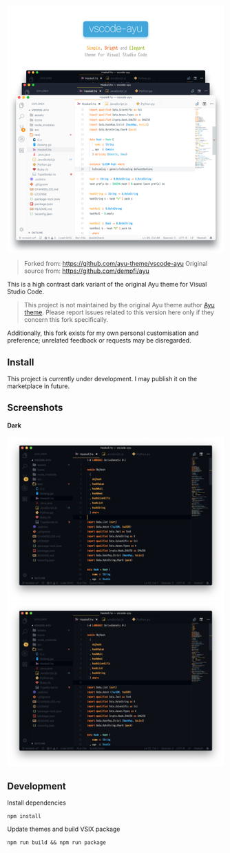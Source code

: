 ![vscode-ayu](assets/header.png)

> Forked from: https://github.com/ayu-theme/vscode-ayu
> Original source from: https://github.com/dempfi/ayu

This is a high contrast dark variant of the original Ayu theme for Visual Studio Code.

> This project is not maintained by the original Ayu theme author [Ayu theme](https://github.com/dempfi/ayu). Please report issues related to this version here only if they concern this fork specifically.

Additionally, this fork exists for my own personal customisation and preference; unrelated feedback or requests may be disregarded.

## Install

This project is currently under development. I may publish it on the marketplace in future.

## Screenshots

#### Dark
![Dark](assets/dark.png)
![Dark Bordered](assets/dark-bordered.png)

## Development

Install dependencies
```shell
npm install
```

Update themes and build VSIX package
```shell
npm run build && npm run package
```
